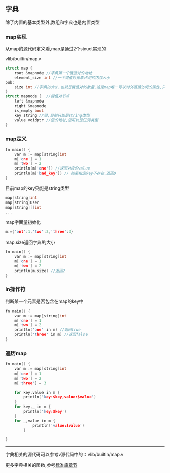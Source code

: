 ## 字典

除了内置的基本类型外,数组和字典也是内置类型

### map实现

从map的源代码定义看,map是通过2个struct实现的

vlib/builtin/map.v

```c
struct map {
	root &mapnode //字典第一个键值对的地址
	element_size int //一个键值对元素占用的内存大小
pub:
	size int //字典的大小,也就是键值对的数量,这是map唯一可以对外直接访问的属性,只读
}
struct mapnode {  //键值对节点
	left &mapnode 
	right &mapnode
	is_empty bool
	key string //键,目前只能是string类型
	value voidptr //值的地址,值可以是任何类型
}
```

### map定义

```c
fn main() {
    var m := map[string]int
    m['one'] = 1
    m['two'] = 2
    println(m['one']) //返回对应的value
    println(m['bad_key']) // 如果指定key不存在,返回0
}
```

目前map的key只能是string类型

```c
map[string]int
map[string]User
map[string][]int
...
```

map字面量初始化

```c
m:={'ont':1,'two':2,'three':3}
```

map.size返回字典的大小

```c
fn main() {
    var m := map[string]int
    m['one'] = 1
    m['two'] = 2
    println(m.size) //返回2
}
```

### in操作符

判断某一个元素是否包含在map的key中

```c
fn main() {
    var m := map[string]int
    m['one'] = 1
    m['two'] = 2
    println('one' in m) //返回true
    println('three' in m) //返回false
}
```

### 遍历map

```c
fn main() {
    var m := map[string]int
    m['one'] = 1
    m['two'] = 2
    m['three'] = 3
    
    for key,value in m {
        println('key:$key,value:$value')
    }
    for key,_ in m {
        println('key:$key')
    }
    for _,value in m {
            println('value:$value')
        }

}
```

------

字典相关的源代码可以参考v源代码中的：vlib/builtin/map.v

更多字典相关的函数,参考[标准库章节](./std_builtin.md)

